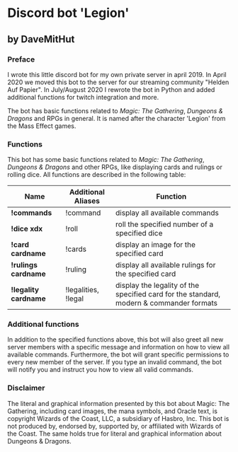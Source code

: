 # Discord bot 'Legion'
## by DaveMitHut

### Preface
I wrote this little discord bot for my own private server in april 2019.
In April 2020 we moved this bot to the server for our streaming community
"Helden Auf Papier". In July/August 2020 I rewrote the bot in Python and
added additional functions for twitch integration and more.

The bot has basic functions related to *Magic: The Gathering*, *Dungeons
& Dragons* and RPGs in general. It is named after the character 'Legion'
from the Mass Effect games.

### Functions
This bot has some basic functions related to *Magic: The Gathering*, *Dungeons
& Dragons* and other RPGs, like displaying cards and rulings or rolling dice. All
functions are described in the following table:

**Name** | **Additional Aliases** | **Function**
---- | ----- | --------
**!commands** | !command | display all available commands
**!dice xdx** | !roll | roll the specified number of a specified dice
**!card cardname** | !cards | display an image for the specified card
**!rulings cardname** | !ruling | display all available rulings for the specified card
**!legality cardname** | !legalities, !legal | display the legality of the specified card for the standard, modern & commander formats

### Additional functions
In addition to the specified functions above, this bot will also greet all new
server members with a specific message and information on how to view all available
commands. Furthermore, the bot will grant specific permissions to every new member of
the server. If you type an invalid command, the bot will notify you and instruct you
how to view all valid commands.

### Disclaimer
The literal and graphical information presented by this bot about Magic: The Gathering,
including card images, the mana symbols, and Oracle text, is copyright Wizards of the Coast,
LLC, a subsidiary of Hasbro, Inc. This bot is not produced by, endorsed by, supported by,
or affiliated with Wizards of the Coast. The same holds true for literal and graphical
information about Dungeons & Dragons.
